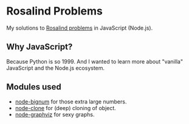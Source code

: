 # Rosalind Problems 

My solutions to [Rosalind problems](http://rosalind.info/) in JavaScript (Node.js). 

## Why JavaScript?

Because Python is so 1999. And I wanted to learn more about "vanilla" JavaScript and the Node.js ecosystem.

## Modules used

* [node-bignum](https://github.com/justmoon/node-bignum) for those extra large numbers.
* [node-clone](https://github.com/pvorb/node-clone) for (deep) cloning of object.
* [node-graphviz](https://github.com/glejeune/node-graphviz) for sexy graphs.


